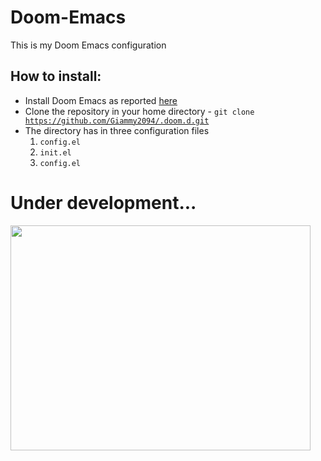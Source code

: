# Doom-Emacs
This is my Doom Emacs configuration

## How to install:

* Install Doom Emacs as reported [here](https://github.com/hlissner/doom-emacs)
* Clone the repository in your home directory - <code>git clone https://github.com/Giammy2094/.doom.d.git</code>
* The directory has in three configuration files
  1. <code>config.el</code>
  2. <code>init.el</code>
  3. <code>config.el</code>
  
# Under development...

<img src="https://media.giphy.com/media/1xNApQKoX1uW2vhVE9/giphy.gif" width="480" height="360" frameBorder="0" allowFullScreen />
